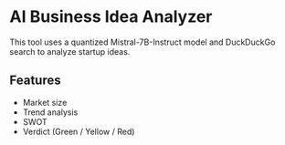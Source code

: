 # AI Business Idea Analyzer

This tool uses a quantized Mistral-7B-Instruct model and DuckDuckGo search to analyze startup ideas.

## Features
- Market size
- Trend analysis
- SWOT
- Verdict (Green / Yellow / Red)
